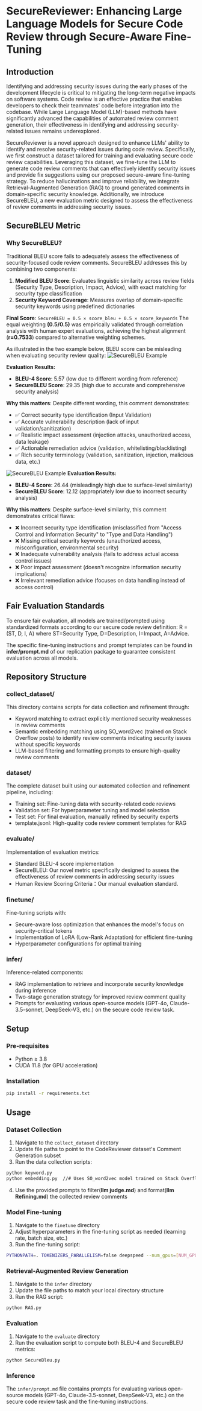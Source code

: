 # SecureReviewer: Enhancing Large Language Models for Secure Code Review through Secure-Aware Fine-Tuning

## Introduction
Identifying and addressing security issues during the early phases of the development lifecycle is critical to mitigating the long-term negative impacts on software systems. Code review is an effective practice that enables developers to check their teammates' code before integration into the codebase. While Large Language Model (LLM)-based methods have significantly advanced the capabilities of automated review comment generation, their effectiveness in identifying and addressing security-related issues remains underexplored.

SecureReviewer is a novel approach designed to enhance LLMs' ability to identify and resolve security-related issues during code review. Specifically, we first construct a dataset tailored for training and evaluating secure code review capabilities. Leveraging this dataset, we fine-tune the LLM to generate code review comments that can effectively identify security issues and provide fix suggestions using our proposed secure-aware fine-tuning strategy. To reduce hallucinations and improve reliability, we integrate Retrieval-Augmented Generation (RAG) to ground generated comments in domain-specific security knowledge. Additionally, we introduce SecureBLEU, a new evaluation metric designed to assess the effectiveness of review comments in addressing security issues.
## SecureBLEU Metric

### Why SecureBLEU?

Traditional BLEU score fails to adequately assess the effectiveness of security-focused code review comments. SecureBLEU addresses this by combining two components:

1. **Modified BLEU Score**: Evaluates linguistic similarity across review fields (Security Type, Description, Impact, Advice), with exact matching for security type classification
2. **Security Keyword Coverage**: Measures overlap of domain-specific security keywords using predefined dictionaries

**Final Score**: `SecureBLEU = 0.5 × score_bleu + 0.5 × score_keywords`
The equal weighting **(0.5/0.5)** was empirically validated through correlation analysis with human expert evaluations, achieving the highest alignment (**r=0.7533**) compared to alternative weighting schemes.

As illustrated in the two example below, BLEU score can be misleading when evaluating security review quality:
![SecureBLEU Example](dataset/BLEU_example_01.png)

**Evaluation Results:**
- **BLEU-4 Score**: 5.57 (low due to different wording from reference)
- **SecureBLEU Score**: 29.35 (high due to accurate and comprehensive security analysis)

**Why this matters**: Despite different wording, this comment demonstrates:
- ✅ Correct security type identification (Input Validation)
- ✅ Accurate vulnerability description (lack of input validation/sanitization)
- ✅ Realistic impact assessment (injection attacks, unauthorized access, data leakage)
- ✅ Actionable remediation advice (validation, whitelisting/blacklisting)
- ✅ Rich security terminology (validation, sanitization, injection, malicious data, etc.)


![SecureBLEU Example](dataset/BLEU_example_new_01.png)
**Evaluation Results:**
- **BLEU-4 Score**: 26.44 (misleadingly high due to surface-level similarity)
- **SecureBLEU Score**: 12.12 (appropriately low due to incorrect security analysis)

**Why this matters**: Despite surface-level similarity, this comment demonstrates critical flaws:
- ❌ Incorrect security type identification (misclassified from "Access Control and Information Security" to "Type and Data Handling")
- ❌ Missing critical security keywords (unauthorized access, misconfiguration, environmental security)
- ❌ Inadequate vulnerability analysis (fails to address actual access control issues)
- ❌ Poor impact assessment (doesn't recognize information security implications)
- ❌ Irrelevant remediation advice (focuses on data handling instead of access control)

## Fair Evaluation Standards
To ensure fair evaluation, all models are trained/prompted using standardized formats according to our secure code review definition: R = (ST, D, I, A) where ST=Security Type, D=Description, I=Impact, A=Advice.

The specific fine-tuning instructions and prompt templates can be found in **infer/prompt.md** of our replication package to guarantee consistent evaluation across all models.
## Repository Structure

### collect_dataset/
This directory contains scripts for data collection and refinement through:
- Keyword matching to extract explicitly mentioned security weaknesses in review comments
- Semantic embedding matching using SO_word2vec (trained on Stack Overflow posts) to identify review comments indicating security issues without specific keywords
- LLM-based filtering and formatting prompts to ensure high-quality review comments

### dataset/
The complete dataset built using our automated collection and refinement pipeline, including:
- Training set: Fine-tuning data with security-related code reviews
- Validation set: For hyperparameter tuning and model selection
- Test set: For final evaluation, manually refined by security experts
- template.jsonl: High-quality code review comment templates for RAG

### evaluate/
Implementation of evaluation metrics:
- Standard BLEU-4 score implementation
- SecureBLEU: Our novel metric specifically designed to assess the effectiveness of review comments in addressing security issues
- Human Review Scoring Criteria：Our manual evaluation standard.

### finetune/
Fine-tuning scripts with:
- Secure-aware loss optimization that enhances the model's focus on security-critical tokens
- Implementation of LoRA (Low-Rank Adaptation) for efficient fine-tuning
- Hyperparameter configurations for optimal training

### infer/
Inference-related components:
- RAG implementation to retrieve and incorporate security knowledge during inference
- Two-stage generation strategy for improved review comment quality
- Prompts for evaluating various open-source models (GPT-4o, Claude-3.5-sonnet, DeepSeek-V3, etc.) on the secure code review task.

## Setup

### Pre-requisites
- Python ≥ 3.8
- CUDA 11.8 (for GPU acceleration)

### Installation
```bash
pip install -r requirements.txt
```

## Usage

### Dataset Collection
1. Navigate to the `collect_dataset` directory
2. Update file paths to point to the CodeReviewer dataset's Comment Generation subset
3. Run the data collection scripts:
```bash
python keyword.py
python embedding.py  //# Uses SO_word2vec model trained on Stack Overflow posts
```
4. Use the provided prompts to filter(**llm judge.md**) and format(**llm Refining.md**) the collected review comments

### Model Fine-tuning
1. Navigate to the `finetune` directory
2. Adjust hyperparameters in the fine-tuning script as needed (learning rate, batch size, etc.)
3. Run the fine-tuning script:
```bash
PYTHONPATH=. TOKENIZERS_PARALLELISM=false deepspeed --num_gpus=[NUM_GPUS] finetune/finedeepseek.py
```

### Retrieval-Augmented Review Generation
1. Navigate to the `infer` directory
2. Update the file paths to match your local directory structure
3. Run the RAG script:
```bash
python RAG.py
```

### Evaluation
1. Navigate to the `evaluate` directory
2. Run the evaluation script to compute both BLEU-4 and SecureBLEU metrics:
```bash
python SecureBleu.py
```

### Inference
The `infer/prompt.md` file contains prompts for evaluating various open-source models (GPT-4o, Claude-3.5-sonnet, DeepSeek-V3, etc.) on the secure code review task and the fine-tuning instructions.

